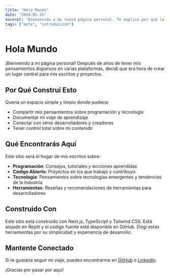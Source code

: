 ```yaml
---
title: "Hola Mundo"
date: "2024-01-15"
excerpt: "Bienvenido a mi nueva página personal. Te explico por qué la construí y qué puedes esperar encontrar aquí."
tags: ["meta", "introducción"]
---
```


# Hola Mundo

¡Bienvenido a mi página personal! Después de años de tener mis pensamientos dispersos en varias plataformas, decidí que era hora de crear un lugar central para mis escritos y proyectos.

## Por Qué Construí Esto

Quería un espacio simple y limpio donde pudiera:

- Compartir mis pensamientos sobre programación y tecnología
- Documentar mi viaje de aprendizaje
- Conectar con otros desarrolladores y creadores
- Tener control total sobre mi contenido

## Qué Encontrarás Aquí

Este sitio será el hogar de mis escritos sobre:

- **Programación**: Consejos, tutoriales y lecciones aprendidas
- **Código Abierto**: Proyectos en los que trabajo y contribuyo
- **Tecnología**: Pensamientos sobre tecnologías emergentes y tendencias de la industria
- **Herramientas**: Reseñas y recomendaciones de herramientas para desarrolladores

## Construido Con

Este sitio está construido con Next.js, TypeScript y Tailwind CSS. Está alojado en Replit y el código fuente está disponible en GitHub. Elegí estas herramientas por su simplicidad y experiencia de desarrollo.

## Mantente Conectado

Si te gustaría seguir mi viaje, puedes encontrarme en [GitHub](https://github.com/luchotourn) o [LinkedIn](https://linkedin.com/in/luchotourn).

¡Gracias por pasar por aquí!